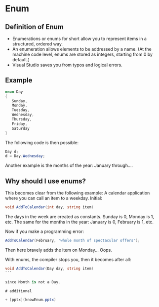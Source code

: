 # Enum

## Definition of Enum
- Enumerations or enums for short allow you to represent items in a structured, ordered way.
- An enumeration allows elements to be addressed by a name. (At the machine code level, enums are stored as integers, starting from 0 by default.)
- Visual Studio saves you from typos and logical errors.

## Example

```cs
enum Day
{
   Sunday,
   Monday,
   Tuesday,
   Wednesday,
   Thursday,
   Friday,
   Saturday
}
```


The following code is then possible:

```cs
Day d;
d = Day.Wednesday;
```

Another example is the months of the year: January through....

## Why should I use enums?

This becomes clear from the following example:
A calendar application where you can call an item to a weekday.
Initial:

```cs
void AddToCalendar(int day, string item)
```

The days in the week are created as constants. Sunday is 0, Monday is 1, etc.
The same for the months in the year: January is 0, February is 1, etc.

Now if you make a programming error:

```cs
AddToCalendar(February, "whole month of spectacular offers");
```

Then here bravely adds the item on Monday... Oops.

With enums, the compiler stops you, then it becomes after all:

````cs
void AddToCalendar(Day day, string item)
```

since Month is not a Day.

# additional

+ [pptx](knowEnum.pptx)